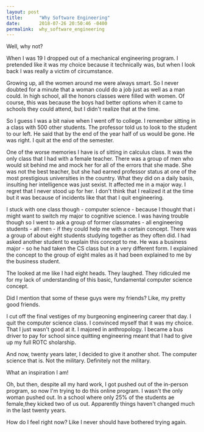 ```yaml
---
layout: post
title:      "Why Software Engineering"
date:       2018-07-26 20:50:46 -0400
permalink:  why_software_engineering
---
```


Well, why not?

When I was 19 I dropped out of a mechanical engineering program. I pretended like it was my choice because it technically was, but when I look back I was really a victim of circumstance.

Growing up, all the women around me were always smart. So I never doubted for a minute that a woman could do a job just as well as a man could. In high school, all the honors classes were filled with women. Of course, this was because the boys had better options when it came to schools they could attend, but I didn't realize that at the time.

So I guess I was a bit naive when I went off to college. I remember sitting in a class with 500 other students. The professor told us to look to the student to our left. He said that by the end of the year half of us would be gone. He was right. I quit at the end of the semester.

One of the worse memories I have is of sitting in calculus class. It was the only class that I had with a female teacher. There was a group of men who would sit behind me and mock her for all of the errors that she made. She was not the best teacher, but she had earned professor status at one of the most prestigious universities in the country. What they did on a daily basis, insulting her intelligence was just sexist. It affected me in a major way. I regret that I never stood up for her. I don't think that I realized it at the time but it was because of incidents like that that I quit engineering.

I stuck with one class though - computer science - because I  thought that i might want to switch my major to cognitive science. I was having trouble though so I went to ask a group of former classmates - all engineering students - all men - if they could help me with a certain concept. There was a group of about eight students studying together as they often did. I had asked another student to explain this concept to me. He was a business major - so he had taken the CS class but in a very different form. I explained the concept to the group of eight males as it had been explained to me by  the business student.

The looked at me like I had eight heads. They laughed. They ridiculed me for my lack of understanding of this basic, fundamental computer science concept.

Did I mention that some of these guys were my friends? Like, my pretty good friends.

I cut off the final vestiges of my burgeoning engineering career that day. I quit the computer science class. I convinced myself that it was my choice. That I just wasn't good at it. I majored in anthropology. I became a bus driver to pay for school since quitting engineering meant that I had to give up my full ROTC sholarship.

And now, twenty years later, I decided to give it another shot. The computer science that is. Not the military. Definitely not the military.

What an inspiration I am!

Oh, but then, despite all my hard work, I got pushed out of the in-person program, so now I'm trying to do this online program. I wasn't the only woman pushed out. In a school where only 25% of the students ae female,they kicked two of us out. Apparently things haven't changed much in the last twenty years.

How do I feel right now? Like I never should have bothered trying again. 
